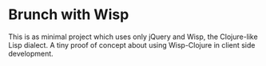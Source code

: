Brunch with Wisp
==================

This is as minimal project which uses only jQuery and Wisp, the Clojure-like Lisp dialect.
A tiny proof of concept about using Wisp-Clojure in client side development.


